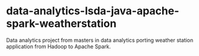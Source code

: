 # data-analytics-lsda-java-apache-spark-weatherstation
Data analytics project from masters in data analytics porting weather station application from Hadoop to Apache Spark.
